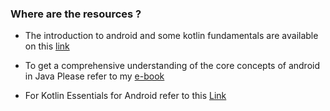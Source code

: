 ### Where are the resources ?

- The introduction to android and some kotlin fundamentals are available on this [link](/Naresh%20Tech%20-%20Kotlin%20Android%20Development%20-%20Batch%2024%20Notes.pdf)

- To get a comprehensive understanding of the core concepts of android in Java Please refer to my [e-book](https://android-app-development-documentation.readthedocs.io/en/latest/)

- For Kotlin Essentials for Android refer to this [Link](/Kotlin%20fundamentals%20for%20Android.md)

